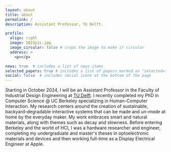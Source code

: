 ```yaml
---
layout: about
title: about
permalink: /
description: Assistant Professor, TU Delft.

profile:
  align: right
  image: 2023pic.jpg
  image_circular: false # crops the image to make it circular
  address: >
    <p></p>

news: true  # includes a list of news items
selected_papers: true # includes a list of papers marked as "selected={true}"
social: false  # includes social icons at the bottom of the page
---
```


Starting in October 2024, I will be an Assistant Professor in the Faculty of Industrial Design Engineering at <a href="https://www.tudelft.nl/io" target="_blank">TU Delft</a>. I recently completed my PhD in Computer Science @ UC Berkeley specializing in Human-Computer Interaction. My research centers around the creation of sustainable, backyard-degradable interactive systems that can be made and <i>un-made</i> at home by the everyday maker. My work embraces smart and natural materials, along with themes such as decay and slowness. Before entering Berkeley and the world of HCI, I was a hardware researcher and engineer, completing my undergraduate and master's theses in optoelectronic materials and devices and then working full-time as a Display Electrical Engineer at Apple.
